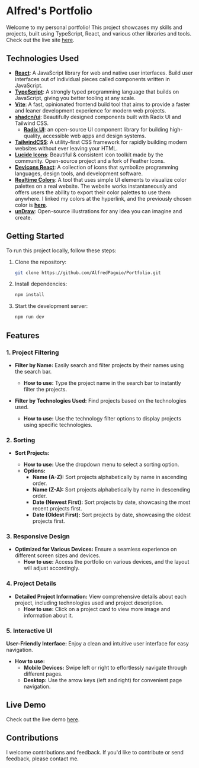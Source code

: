 # Alfred's Portfolio

Welcome to my personal portfolio! This project showcases my skills and projects, built using TypeScript, React, and various other libraries and tools. Check out the live site [here](https://alfredpaguio.vercel.app/).

## Technologies Used

- [**React**](https://react.dev/): A JavaScript library for web and native user interfaces. Build user interfaces out of individual pieces called components written in JavaScript.
- [**TypeScript**](https://www.typescriptlang.org/): A strongly typed programming language that builds on JavaScript, giving you better tooling at any scale.
- [**Vite**](https://vitejs.dev/): A fast, opinionated frontend build tool that aims to provide a faster and leaner development experience for modern web projects.
- [**shadcn/ui**](https://ui.shadcn.com/): Beautifully designed components built with Radix UI and Tailwind CSS.
  - [**Radix UI**](https://www.radix-ui.com/): an open-source UI component library for building high-quality, accessible web apps and design systems.
- [**TailwindCSS**](https://tailwindcss.com/): A utility-first CSS framework for rapidly building modern websites without ever leaving your HTML.
- [**Lucide Icons**](https://lucide.dev/guide/packages/lucide-react): Beautiful & consistent icon toolkit made by the community. Open-source project and a fork of Feather Icons.
- [**Devicons React**](https://devicons-react.vercel.app/): A collection of icons that symbolize programming languages, design tools, and development software.
- [**Realtime Colors**](https://www.realtimecolors.com/?colors=ffffff-0d0d0d-403d57-3d484d-cad1d3&fonts=Noto%20Serif%20JP-Noto%20Serif): A tool that uses simple UI elements to visualize color palettes on a real website. The website works instantaneously and offers users the ability to export their color palettes to use them anywhere. I linked my colors at the hyperlink, and the previously chosen color is [**here**](https://www.realtimecolors.com/?colors=f1f1fe-0e0f11-4842f0-080646-312bee&fonts=Poppins-Poppins).
- [**unDraw**](https://undraw.co/): Open-source illustrations for any idea you can imagine and create.

## Getting Started

To run this project locally, follow these steps:

1. Clone the repository:
   ```sh
   git clone https://github.com/AlfredPaguio/Portfolio.git
   ```
2. Install dependencies:
   ```sh
   npm install
   ```
3. Start the development server:
   ```sh
   npm run dev
   ```

## Features

### 1. Project Filtering

- **Filter by Name:** Easily search and filter projects by their names using the search bar.

  - **How to use:** Type the project name in the search bar to instantly filter the projects.

- **Filter by Technologies Used:** Find projects based on the technologies used.
  - **How to use:** Use the technology filter options to display projects using specific technologies.

### 2. Sorting

- **Sort Projects:**

  - **How to use:** Use the dropdown menu to select a sorting option.
  - **Options:**
    - **Name (A-Z):** Sort projects alphabetically by name in ascending order.
    - **Name (Z-A):** Sort projects alphabetically by name in descending order.
    - **Date (Newest First):** Sort projects by date, showcasing the most recent projects first.
    - **Date (Oldest First):** Sort projects by date, showcasing the oldest projects first.

### 3. Responsive Design

<!-- **Still Not Optimized For Mobile** -->

- **Optimized for Various Devices:** Ensure a seamless experience on different screen sizes and devices.
  - **How to use:** Access the portfolio on various devices, and the layout will adjust accordingly.

### 4. Project Details

- **Detailed Project Information:** View comprehensive details about each project, including technologies used and project description.
  - **How to use:** Click on a project card to view more image and information about it.

### 5. Interactive UI

 **User-Friendly Interface:** Enjoy a clean and intuitive user interface for easy navigation.
  - **How to use:**
    - **Mobile Devices:** Swipe left or right to effortlessly navigate through different pages.
    - **Desktop:** Use the arrow keys (left and right) for convenient page navigation.

<!-- ## Screenshots
No screenshot yet
![Screenshot 1](./screenshots/screenshot1.png)
![Screenshot 2](./screenshots/screenshot2.png) -->

## Live Demo

Check out the live demo [here](https://alfredpaguio.vercel.app/).

## Contributions

I welcome contributions and feedback. If you'd like to contribute or send feedback, please contact me.